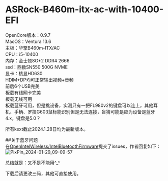 # ASRock-B460m-itx-ac-with-10400-EFI
OpenCore版本：0.9.7  
MacOS：Ventura 13.6  
主板：华擎B460m-ITX/AC  
CPU：i5-10400  
内存：金士顿8G*2 DDR4 2666  
ssd：西数SN550 500G NVME  
显卡：核显HD630  
HDIM+DP均可正常输出视频+音频  
前后6个USB完美  
板载有线网卡完美  
板载无线可用  
板载蓝牙可用，但是挑设备，实测只有一把FL980v2的键盘可以连上，其他耳机、手柄、罗技G603鼠标能识别但是无法连接，盲猜可能是应为设备是蓝牙4.x，键盘是5.0？    
  
所有kext截止2024.1.28日均为最新版本。  
  
##关于蓝牙问题  
在[OpenIntelWireless/IntelBluetoothFirmware](https://github.com/OpenIntelWireless/IntelBluetoothFirmware)提交了issues，作者回复如下：  
![PixPin_2024-01-29_09-09-57](https://github.com/xinyunyishui/ASRock-B460m-itx-ac-with-10400-EFI/assets/49899578/11fcff4d-0ef8-46f1-80c9-b889e5c339c4)

总结就是：又不是不能用^_^    
  
下载后请更改三码，其他可直接使用。
